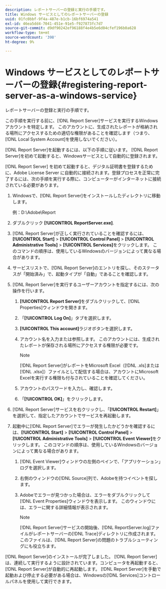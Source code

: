 ```yaml
---
description: レポートサーバーの登録と実行の手順です。
title: Windows サービスとしてのレポートサーバーの登録
uuid: 01fc0bbf-9f4a-487e-b1cb-16bf6974a541
exl-id: 46ea5dd4-7041-451e-91e5-f927873fc7d7
source-git-commit: d9df90242ef96188f4e4b5e6d04cfef196b0a628
workflow-type: tm+mt
source-wordcount: '398'
ht-degree: 9%

---
```


# Windows サービスとしてのレポートサーバーの登録{#registering-report-server-as-a-windows-service}

レポートサーバーの登録と実行の手順です。

この手順を実行する前に、[!DNL Report Server]サービスを実行するWindowsアカウントを特定します。 このアカウントに、生成されたレポートが格納される場所にアクセスするための適切な権限があることを確認します（つまり、[!DNL Local System Account]を使用しないでください）。

[!DNL Report Server]を起動するには、以下の手順に従います。 [!DNL Report Server]を初めて起動すると、Windowsサービスとして自動的に登録されます。

[!DNL Report Server] を初めて起動すると、デジタル証明書を登録するために、Adobe License Server に自動的に接続されます。登録プロセスを正常に完了するには、次の手順を実行する際に、コンピューターがインターネットに接続されている必要があります。

1. Windowsで、[!DNL Report Server]をインストールしたディレクトリに移動します。

   例：D:\Adobe\Report

1. ダブルクリック **[!UICONTROL ReportServer.exe]**.
1. [!DNL Report Server]が正しく実行されていることを確認するには、**[!UICONTROL Start]** > **[!UICONTROL Control Panel]** > **[!UICONTROL Administrative Tools]** > **[!UICONTROL Services]**&#x200B;をクリックします。 このコマンドの順序は、使用しているWindowsのバージョンによって異なる場合があります。
1. サービスリストで、[!DNL Report Server]のエントリを探し、そのステータスが「開始済み」で、起動タイプが「自動」であることを確認します。
1. [!DNL Report Server]を実行するユーザーアカウントを指定するには、次の操作を行います。

   1. **[!UICONTROL Report Server]**&#x200B;をダブルクリックして、[!DNL Properties]ウィンドウを開きます。

   1. 「**[!UICONTROL Log On]**」タブを選択します。
   1. **[!UICONTROL This account]**&#x200B;ラジオボタンを選択します。
   1. アカウント名を入力または参照します。 このアカウントには、生成されたレポートが保存される場所にアクセスする権限が必要です。

      >[!NOTE]
      >
      >[!DNL Report Server]がレポートをMicrosoft Excel（[!DNL .xls]または[!DNL .xlsx]）ファイルとして配信する場合は、アカウントにMicrosoft Excelを実行する権限も付与されていることを確認してください。

   1. アカウントのパスワードを入力し、確認します。
   1. 「**[!UICONTROL OK]**」をクリックします。

1. [!DNL Report Server]サービスを右クリックし、「**[!UICONTROL Restart]**」を選択して、指定したアカウントでサービスを再起動します。
1. 起動中に[!DNL Report Server]でエラーが発生したかどうかを確認するには、**[!UICONTROL Start]** > **[!UICONTROL Control Panel]** > **[!UICONTROL Administrative Tools]** > **[!UICONTROL Event Viewer]**&#x200B;をクリックします。 このコマンドの順序は、使用しているWindowsのバージョンによって異なる場合があります。

   1. [!DNL Event Viewer]ウィンドウの左側のペインで、「アプリケーション」ログを選択します。
   1. 右側のウィンドウの[!DNL Source]列で、Adobeを持つイベントを探します。
   1. Adobeでエラーが見つかった場合は、エラーをダブルクリックして[!DNL Event Properties]ウィンドウを表示します。 このウィンドウには、エラーに関する詳細情報が表示されます。

      >[!NOTE]
      >
      >[!DNL Report Server]サービスの開始後、[!DNL ReportServer.log]ファイルがレポートサーバーの[!DNL Trace]ディレクトリに作成されます。 このファイルは、[!DNL Report Server]の問題のトラブルシューティングにも役立ちます。

[!DNL Report Server]のインストールが完了しました。 [!DNL Report Server] は、連続して実行するように設計されています。コンピュータを再起動すると、[!DNL Report Server]が自動的に再起動します。 [!DNL Report Server]を手動で起動および停止する必要がある場合は、Windowsの[!DNL Services]コントロールパネルを使用して実行できます。
